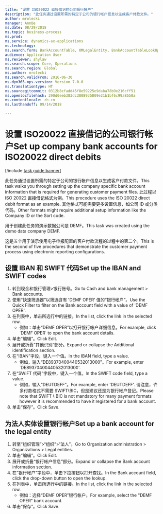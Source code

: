 ```yaml
--- 
title: "设置 ISO20022 直接借记的公司银行帐户"
description: "此任务通过设置所需的特定于公司的银行帐户信息以生成客户付款文件。"
author: mrolecki
manager: AnnBe
ms.date: 08/29/2018
ms.topic: business-process
ms.prod: 
ms.service: dynamics-ax-applications
ms.technology: 
ms.search.form: BankAccountTable, OMLegalEntity, BankAccountTableLookUp
audience: Application User
ms.reviewer: shylaw
ms.search.scope: Core, Operations
ms.search.region: Global
ms.author: mrolecki
ms.search.validFrom: 2016-06-30
ms.dyn365.ops.version: Version 7.0.0
ms.translationtype: HT
ms.sourcegitcommit: 0312b8cfadd45f8e59225e9daba78b9e216cff51
ms.openlocfilehash: 290d0eeb383dc3808935809e21b1bf6c99a8550a
ms.contentlocale: zh-cn
ms.lasthandoff: 09/14/2018

---
```

# <a name="set-up-company-bank-accounts-for-iso20022-direct-debits"></a><span data-ttu-id="44232-103">设置 ISO20022 直接借记的公司银行帐户</span><span class="sxs-lookup"><span data-stu-id="44232-103">Set up company bank accounts for ISO20022 direct debits</span></span>

[!include [task guide banner](../../includes/task-guide-banner.md)]

<span data-ttu-id="44232-104">此任务通过设置所需的特定于公司的银行帐户信息以生成客户付款文件。</span><span class="sxs-lookup"><span data-stu-id="44232-104">This task walks you through setting up the company specific bank account information that is required for generating customer payment files.</span></span> <span data-ttu-id="44232-105">此过程以 ISO 20022 直接借记格式为例。</span><span class="sxs-lookup"><span data-stu-id="44232-105">This procedure uses the ISO 20022 direct debit format as an example.</span></span> <span data-ttu-id="44232-106">其他格式可能需要更多设置信息，如公司 ID 或分类代码。</span><span class="sxs-lookup"><span data-stu-id="44232-106">Other formats might require additional setup information like the Company ID or the Sort code.</span></span>



<span data-ttu-id="44232-107">用于创建此任务的演示数据公司是 DEMF。</span><span class="sxs-lookup"><span data-stu-id="44232-107">This task was created using the demo data company DEMF.</span></span>



<span data-ttu-id="44232-108">这是五个用于演示使用电子申报配置的客户付款流程的过程中的第二个。</span><span class="sxs-lookup"><span data-stu-id="44232-108">This is the second of five procedures that demonstrate the customer payment process using electronic reporting configurations.</span></span>


## <a name="set-up-the-iban-and-swift-codes"></a><span data-ttu-id="44232-109">设置 IBAN 和 SWIFT 代码</span><span class="sxs-lookup"><span data-stu-id="44232-109">Set up the IBAN and SWIFT codes</span></span>
1. <span data-ttu-id="44232-110">转到现金和银行管理>银行账号。</span><span class="sxs-lookup"><span data-stu-id="44232-110">Go to Cash and bank management > Bank accounts.</span></span>
2. <span data-ttu-id="44232-111">使用“快速筛选器”以筛选含有 'DEMF OPER' 值的“银行帐户”。</span><span class="sxs-lookup"><span data-stu-id="44232-111">Use the Quick Filter to filter on the Bank account field with a value of 'DEMF OPER'.</span></span>
3. <span data-ttu-id="44232-112">在列表中，单击所选行中的链接。</span><span class="sxs-lookup"><span data-stu-id="44232-112">In the list, click the link in the selected row.</span></span>
    * <span data-ttu-id="44232-113">例如：单击“DEMF OPER”以打开银行帐户详细信息。</span><span class="sxs-lookup"><span data-stu-id="44232-113">For example, click 'DEMF OPER' to open the bank account details.</span></span>  
4. <span data-ttu-id="44232-114">单击“编辑”。</span><span class="sxs-lookup"><span data-stu-id="44232-114">Click Edit.</span></span>
5. <span data-ttu-id="44232-115">展开或折叠”其他识别“部分。</span><span class="sxs-lookup"><span data-stu-id="44232-115">Expand or collapse the Additional identification section.</span></span>
6. <span data-ttu-id="44232-116">在“IBAN”字段，键入一个值。</span><span class="sxs-lookup"><span data-stu-id="44232-116">In the IBAN field, type a value.</span></span>
    * <span data-ttu-id="44232-117">例如，输入“DE89370400440532013000”。</span><span class="sxs-lookup"><span data-stu-id="44232-117">For example, enter 'DE89370400440532013000'.</span></span>  
7. <span data-ttu-id="44232-118">在“SWIFT 代码”字段中，键入一个值。</span><span class="sxs-lookup"><span data-stu-id="44232-118">In the SWIFT code field, type a value.</span></span>
    * <span data-ttu-id="44232-119">例如，输入“DEUTDEFF”。</span><span class="sxs-lookup"><span data-stu-id="44232-119">For example, enter 'DEUTDEFF'.</span></span>    <span data-ttu-id="44232-120">请注意，许多付款格式不需要 SWIFT\BIC，但是建议还是为银行帐户登记。</span><span class="sxs-lookup"><span data-stu-id="44232-120">Please note that SWIFT \ BIC is not mandatory for many payment formats however it is recommended to have it registered for a bank account.</span></span>  
8. <span data-ttu-id="44232-121">单击“保存”。</span><span class="sxs-lookup"><span data-stu-id="44232-121">Click Save.</span></span>

## <a name="set-up-a-bank-account-for-the-legal-entity"></a><span data-ttu-id="44232-122">为法人实体设置银行帐户</span><span class="sxs-lookup"><span data-stu-id="44232-122">Set up a bank account for the legal entity</span></span>
1. <span data-ttu-id="44232-123">转至“组织管理”>“组织”>“法人”。</span><span class="sxs-lookup"><span data-stu-id="44232-123">Go to Organization administration > Organizations > Legal entities.</span></span>
2. <span data-ttu-id="44232-124">单击“编辑”。</span><span class="sxs-lookup"><span data-stu-id="44232-124">Click Edit.</span></span>
3. <span data-ttu-id="44232-125">展开或折叠“银行帐户信息”部分。</span><span class="sxs-lookup"><span data-stu-id="44232-125">Expand or collapse the Bank account information section.</span></span>
4. <span data-ttu-id="44232-126">在“银行帐户”字段中，单击下拉按钮以打开查找。</span><span class="sxs-lookup"><span data-stu-id="44232-126">In the Bank account field, click the drop-down button to open the lookup.</span></span>
5. <span data-ttu-id="44232-127">在列表中，单击所选行中的链接。</span><span class="sxs-lookup"><span data-stu-id="44232-127">In the list, click the link in the selected row.</span></span>
    * <span data-ttu-id="44232-128">例如：选择“DEMF OPER”银行帐户。</span><span class="sxs-lookup"><span data-stu-id="44232-128">For example, select the "DEMF OPER" bank account.</span></span>  
6. <span data-ttu-id="44232-129">单击“保存”。</span><span class="sxs-lookup"><span data-stu-id="44232-129">Click Save.</span></span>


